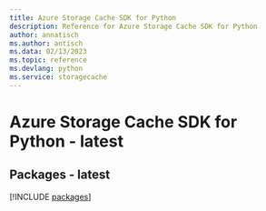```yaml
---
title: Azure Storage Cache SDK for Python
description: Reference for Azure Storage Cache SDK for Python
author: annatisch
ms.author: antisch
ms.data: 02/13/2023
ms.topic: reference
ms.devlang: python
ms.service: storagecache
---
```

# Azure Storage Cache SDK for Python - latest
## Packages - latest
[!INCLUDE [packages](storage-cache-index.md)]